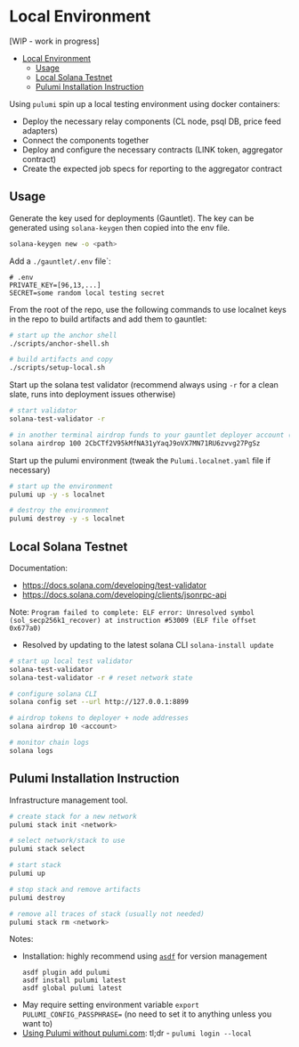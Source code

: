 # Local Environment

[WIP - work in progress]

- [Local Environment](#local-environment)
  - [Usage](#usage)
  - [Local Solana Testnet](#local-solana-testnet)
  - [Pulumi Installation Instruction](#pulumi-installation-instruction)

Using `pulumi` spin up a local testing environment using docker containers:

- Deploy the necessary relay components (CL node, psql DB, price feed adapters)
- Connect the components together
- Deploy and configure the necessary contracts (LINK token, aggregator contract)
- Create the expected job specs for reporting to the aggregator contract

## Usage

Generate the key used for deployments (Gauntlet). The key can be generated using `solana-keygen` then copied into the env file.

```bash
solana-keygen new -o <path>
```

Add a `./gauntlet/.env` file`:

```
# .env
PRIVATE_KEY=[96,13,...]
SECRET=some random local testing secret
```

From the root of the repo, use the following commands to use localnet keys in the repo to build artifacts and add them to gauntlet:

```bash
# start up the anchor shell
./scripts/anchor-shell.sh

# build artifacts and copy
./scripts/setup-local.sh
```

Start up the solana test validator (recommend always using `-r` for a clean slate, runs into deployment issues otherwise)

```bash
# start validator
solana-test-validator -r

# in another terminal airdrop funds to your gauntlet deployer account (see below if need to configure CLI for local validator)
solana airdrop 100 2CbCTf2V95kMfNA31yYaqJ9oVX7MN71RU6zvvg27PgSz
```

Start up the pulumi environment (tweak the `Pulumi.localnet.yaml` file if necessary)

```bash
# start up the environment
pulumi up -y -s localnet

# destroy the environment
pulumi destroy -y -s localnet
```

## Local Solana Testnet

Documentation:

- https://docs.solana.com/developing/test-validator
- https://docs.solana.com/developing/clients/jsonrpc-api

Note:
`Program failed to complete: ELF error: Unresolved symbol (sol_secp256k1_recover) at instruction #53009 (ELF file offset 0x677a0)`

- Resolved by updating to the latest solana CLI `solana-install update`

```bash
# start up local test validator
solana-test-validator
solana-test-validator -r # reset network state

# configure solana CLI
solana config set --url http://127.0.0.1:8899

# airdrop tokens to deployer + node addresses
solana airdrop 10 <account>

# monitor chain logs
solana logs
```

## Pulumi Installation Instruction

Infrastructure management tool.

```bash
# create stack for a new network
pulumi stack init <network>

# select network/stack to use
pulumi stack select

# start stack
pulumi up

# stop stack and remove artifacts
pulumi destroy

# remove all traces of stack (usually not needed)
pulumi stack rm <network>
```

Notes:

- Installation: highly recommend using [`asdf`](https://asdf-vm.com/) for version management
  ```
  asdf plugin add pulumi
  asdf install pulumi latest
  asdf global pulumi latest
  ```
- May require setting environment variable `export PULUMI_CONFIG_PASSPHRASE=` (no need to set it to anything unless you want to)
- [Using Pulumi without pulumi.com](https://www.pulumi.com/docs/troubleshooting/faq/#can-i-use-pulumi-without-depending-on-pulumicom): tl;dr - `pulumi login --local`
